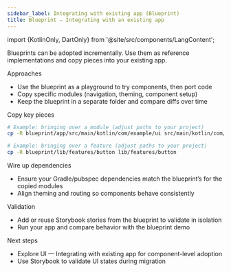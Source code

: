 ```yaml
---
sidebar_label: Integrating with existing app (Blueprint)
title: Blueprint — Integrating with an existing app
---
```


import {KotlinOnly, DartOnly} from '@site/src/components/LangContent';

Blueprints can be adopted incrementally. Use them as reference implementations and copy pieces into your existing app.

Approaches
- Use the blueprint as a playground to try components, then port code
- Copy specific modules (navigation, theming, component setup)
- Keep the blueprint in a separate folder and compare diffs over time

Copy key pieces

<KotlinOnly>

```bash
# Example: bringing over a module (adjust paths to your project)
cp -R blueprint/app/src/main/kotlin/com/example/ui src/main/kotlin/com/yourapp/ui
```

</KotlinOnly>

<DartOnly>

```bash
# Example: bringing over a feature (adjust paths to your project)
cp -R blueprint/lib/features/button lib/features/button
```

</DartOnly>

Wire up dependencies
- Ensure your Gradle/pubspec dependencies match the blueprint’s for the copied modules
- Align theming and routing so components behave consistently

Validation
- Add or reuse Storybook stories from the blueprint to validate in isolation
- Run your app and compare behavior with the blueprint demo

Next steps
- Explore UI — Integrating with existing app for component-level adoption
- Use Storybook to validate UI states during migration